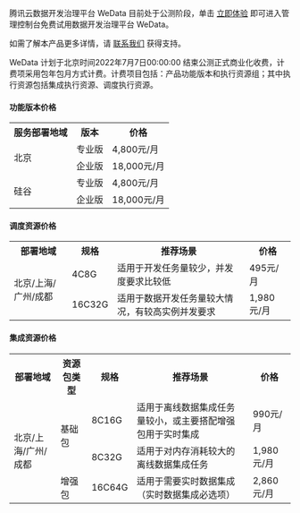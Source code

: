 腾讯云数据开发治理平台 WeData 目前处于公测阶段，单击 [立即体验](https://console.cloud.tencent.com/wedata/share/overview) 即可进入管理控制台免费试用数据开发治理平台 WeData。

如需了解本产品更多详情，请 [联系我们](https://cloud.tencent.com/act/event/connect-service#/) 获得支持。

<dx-alert infotype="notice" title="公告">
WeData 计划于北京时间2022年7月7日00:00:00 结束公测正式商业化收费，计费项采用包年包月方式计费。计费项目包括：产品功能版本和执行资源组；其中执行资源包括集成执行资源、调度执行资源。
</dx-alert>


#### 功能版本价格
<table>
<tbody>
<tr>
<th>服务部署地域</th>
<th>版本</th>
<th>价格</th>
</tr>
<tr>
<td rowspan=2>北京</td>
<td>专业版</td>
<td>4,800元/月</td>
</tr>
<tr>
<td>企业版</td>
<td>18,000元/月</td>
</tr>
<tr>
<td rowspan=2>硅谷</td>
<td>专业版</td>
<td>4,800元/月</td>
</tr>
<tr>
<td>企业版</td>
<td>18,000元/月</td>
</tr>
</tbody>
</table>

#### 调度资源价格
<table>
<tr>
<th>部署地域</th>
<th>规格</th>
<th>推荐场景</th>
<th>价格</th>
</tr>
<tr>
<td rowspan=2>北京/上海/广州/成都</td>
<td>4C8G</td>
<td>适用于开发任务量较少，并发度要求比较低</td>
<td>495元/月</td>
</tr>
<tr>
<td>16C32G</td>
<td>适用于数据开发任务量较大情况，有较高实例并发要求</td>
<td>1,980元/月</td>
</tr>
</table>

#### 集成资源价格
<table>
<tr>
<th>部署地域</th>
<th>资源包类型</th>
<th>规格</th>
<th>推荐场景</th>
<th>价格</th>
</tr>
<tr>
<td rowspan=3>北京/上海/广州/成都</td>
<td rowspan=2>基础包</td>
<td>8C16G</td>
<td>适用于离线数据集成任务量较小，或主要搭配增强包用于实时集成</td>
<td>990元/月 </td>
</tr>
<tr>
<td>8C32G</td>
<td>适用于对内存消耗较大的离线数据集成任务</td>
<td>1,980元/月 </td>
</tr>
<tr>
<td rowspan=1>增强包</td>
<td>16C64G</td>
<td>适用于需要实时数据集成（实时数据集成必选项）</td>
<td>2,860元/月</td>
</tr>
</table>
